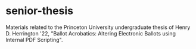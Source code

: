 # senior-thesis

Materials related to the Princeton University undergraduate thesis of Henry D. Herrington '22, "Ballot Acrobatics: Altering Electronic Ballots using Internal PDF Scripting".
